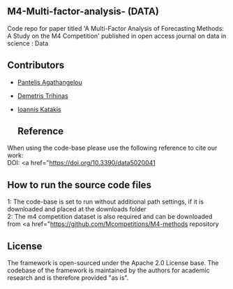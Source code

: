 
<!DOCTYPE html>
<html>
<body>

<!DOCTYPE html>
<html>
<body>

  ## M4-Multi-factor-analysis- (DATA) 
Code repo for paper titled 'A Multi-Factor Analysis of Forecasting Methods: A Study on the M4 Competition' published in open access journal on data in science : Data

  ## Contributors
- [Pantelis Agathangelou](https://github.com/ailabunic-panagath)
- [Demetris Trihinas](https://dtrihinas.info/)
- [Ioannis Katakis](http://www.katakis.eu/)

  ## Reference
When using the code-base please use the following reference to cite our work:<br/>
DOI: <a href="https://doi.org/10.3390/data5020041</a>   

  ## How to run the source code files
1: The code-base is set to run without additional path settings, if it is downloaded and placed at the downloads folder <br/>
2: The m4 competition dataset is also required and can be downloaded from <a href="https://github.com/Mcompetitions/M4-methods</a> repository
 
 ## License
The framework is open-sourced under the Apache 2.0 License base. The codebase of the framework is maintained by the authors for academic research and is therefore provided "as is".
  
  
</body>
</html>

</body>
</html>
